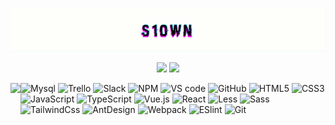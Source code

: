 [![Header](https://github.com/s10wn/s10wn/blob/main/assets/s10wn.gif)](https://t.me/s1own)

<!-- ![Anurag's GitHub stats](https://github-readme-stats.vercel.app/api?username=s10wn&count_private=true&show_icons=true&theme=midnight-purple)
![Top Langs](https://github-readme-stats.vercel.app/api/top-langs/?username=s10wn&layout=compact&theme=midnight-purple&count_private=true) -->
<div align = "center">
  <img src = "https://github-readme-stats.vercel.app/api?username=s10wn&count_private=true&show_icons=true&theme=midnight-purple&hide_border=true">
  <img src = "https://github-readme-streak-stats.herokuapp.com?user=s10wn&theme=midnight-purple&hide_border=true&count_private=true">
</div>
<p>
  <img align="left" height= 200 src="https://github-readme-stats.vercel.app/api/top-langs/?username=s10wn&count_private=true&show_icons=true&theme=midnight-purple&hide_border=true"/>

![Mysql](https://img.shields.io/badge/-MySQL-F29111?style=flat-square&logo=MySQL&logoColor=white)
![Trello](https://img.shields.io/badge/-Trello-0079BF?style=flat-square&logo=Trello&logoColor=white)
![Slack](https://img.shields.io/badge/-Slack-E01563?style=flat-square&logo=Slack&logoColor=white)
![NPM](https://img.shields.io/badge/-NPM-CB3837?style=flat-square&logo=NPM&logoColor=white)
![VS code](https://img.shields.io/badge/-Visual%20Studio%20Code-23A9F2?style=flat-square&logo=Visual%20Studio%20Code&logoColor=white)
![GitHub](https://img.shields.io/badge/-Github-181717?style=flat-square&logo=GitHub&logoColor=white)
![HTML5](https://img.shields.io/badge/-HTML5-%23E44D27?style=flat-square&logo=html5&logoColor=ffffff)
![CSS3](https://img.shields.io/badge/-CSS3-%231572B6?style=flat-square&logo=css3)
![JavaScript](https://img.shields.io/badge/-JavaScript-%23F7DF1C?style=flat-square&logo=javascript&logoColor=000000&labelColor=%23F7DF1C&color=%23FFCE5A)
![TypeScript](https://img.shields.io/badge/-TypeScript-007ACC?style=flat-square&logo=typescript&logoColor=white)
![Vue.js](https://img.shields.io/badge/-Vue.js-%232c3e50?style=flat-square&logo=vuedotjs)
![React](https://img.shields.io/badge/-React-%23282C34?style=flat-square&logo=react)
![Less](https://img.shields.io/badge/-Less-%231d365d?style=flat-square&logo=less&logoColor=ffffff)
![Sass](https://img.shields.io/badge/-Sass-%23CC6699?style=flat-square&logo=sass&logoColor=ffffff)
![TailwindCss](https://img.shields.io/badge/-TailwindCss-%231a202c?style=flat-square&logo=tailwind-css)
![AntDesign](https://img.shields.io/badge/-AntDesign-%23000000?style=flat-square&logo=antdesign&&logoColor=48B0F1)
![Webpack](https://img.shields.io/badge/-Webpack-%232C3A42?style=flat-square&logo=webpack)
![ESlint](https://img.shields.io/badge/-ESLint-%234B32C3?style=flat-square&logo=eslint)
![Git](https://img.shields.io/badge/-Git-%23F05032?style=flat-square&logo=git&logoColor=%23ffffff)
  </p>
